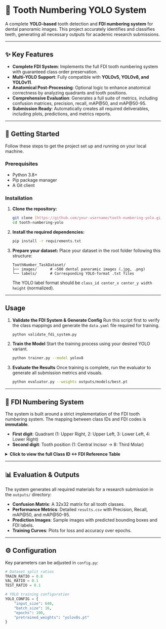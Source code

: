 # 🦷 Tooth Numbering YOLO System


A complete **YOLO-based** tooth detection and **FDI numbering system** for dental panoramic images. This project accurately identifies and classifies teeth, generating all necessary outputs for academic research submissions.


***

## ✨ Key Features

* **Complete FDI System**: Implements the full FDI tooth numbering system with guaranteed class order preservation.
* **Multi-YOLO Support**: Fully compatible with **YOLOv5, YOLOv8, and YOLOv11**.
* **Anatomical Post-Processing**: Optional logic to enhance anatomical correctness by analyzing quadrants and tooth positions.
* **Comprehensive Evaluation**: Generates a full suite of metrics, including confusion matrices, precision, recall, mAP@50, and mAP@50-95.
* **Submission Ready**: Automatically creates all required deliverables, including plots, predictions, and metrics reports.

***

## 🚀 Getting Started

Follow these steps to get the project set up and running on your local machine.

### Prerequisites

* Python 3.8+
* Pip package manager
* A Git client

### Installation

1.  **Clone the repository:**
    ```bash
    git clone [https://github.com/your-username/tooth-numbering-yolo.git](https://github.com/your-username/tooth-numbering-yolo.git)
    cd tooth-numbering-yolo
    ```
2.  **Install the required dependencies:**
    ```bash
    pip install -r requirements.txt
    ```
3.  **Prepare your dataset:**
    Place your dataset in the root folder following this structure:
    ```
    ToothNumber_TaskDataset/
    ├── images/      # ~500 dental panoramic images (.jpg, .png)
    └── labels/      # Corresponding YOLO-format .txt files
    ```
    The YOLO label format should be `class_id center_x center_y width height` (normalized).

***

## Usage

1.  **Validate the FDI System & Generate Config**
    Run this script first to verify the class mappings and generate the `data.yaml` file required for training.
    ```bash
    python validate_fdi_system.py
    ```

2.  **Train the Model**
    Start the training process using your desired YOLO variant.
    ```bash
    python trainer.py --model yolov8
    ```

3.  **Evaluate the Results**
    Once training is complete, run the evaluator to generate all submission metrics and visuals.
    ```bash
    python evaluator.py --weights outputs/models/best.pt
    ```

***

## 📖 FDI Numbering System

The system is built around a strict implementation of the FDI tooth numbering system. The mapping between class IDs and FDI codes is **immutable**.

* **First digit**: Quadrant (1: Upper Right, 2: Upper Left, 3: Lower Left, 4: Lower Right)
* **Second digit**: Tooth position (1: Central Incisor → 8: Third Molar)

<details>
<summary><b>Click to view the full Class ID ↔ FDI Reference Table</b></summary>

| Class ID | Tooth (FDI)        | Class ID | Tooth (FDI)         |
|:--------:|:-------------------|:--------:|:--------------------|
| 0        | Canine (13)        | 16       | Lateral Incisor (22)  |
| 1        | Canine (23)        | 17       | Lateral Incisor (32)  |
| 2        | Canine (33)        | 18       | Lateral Incisor (42)  |
| 3        | Canine (43)        | 19       | Lateral Incisor (12)  |
| 4        | Central Incisor (21) | 20       | Second Molar (17)   |
| 5        | Central Incisor (41) | 21       | Second Molar (27)   |
| 6        | Central Incisor (31) | 22       | Second Molar (37)   |
| 7        | Central Incisor (11) | 23       | Second Molar (47)   |
| 8        | First Molar (16)   | 24       | Second Premolar (15)|
| 9        | First Molar (26)   | 25       | Second Premolar (25)|
| 10       | First Molar (36)   | 26       | Second Premolar (35)|
| 11       | First Molar (46)   | 27       | Second Premolar (45)|
| 12       | First Premolar (14)  | 28       | Third Molar (18)    |
| 13       | First Premolar (34)  | 29       | Third Molar (28)    |
| 14       | First Premolar (44)  | 30       | Third Molar (38)    |
| 15       | First Premolar (24)  | 31       | Third Molar (48)    |

</details>

***

## 📊 Evaluation & Outputs

The system generates all required materials for a research submission in the `outputs/` directory:

* **Confusion Matrix**: A 32x32 matrix for all tooth classes.
* **Performance Metrics**: Detailed `results.csv` with Precision, Recall, mAP@50, and mAP@50-95.
* **Prediction Images**: Sample images with predicted bounding boxes and FDI labels.
* **Training Curves**: Plots for loss and accuracy over epochs.

***

## ⚙️ Configuration

Key parameters can be adjusted in `config.py`:

```python
# Dataset split ratios
TRAIN_RATIO = 0.8
VAL_RATIO = 0.1
TEST_RATIO = 0.1

# YOLO training configuration
YOLO_CONFIG = {
    "input_size": 640,
    "batch_size": 16,
    "epochs": 100,
    "pretrained_weights": "yolov8s.pt"
}